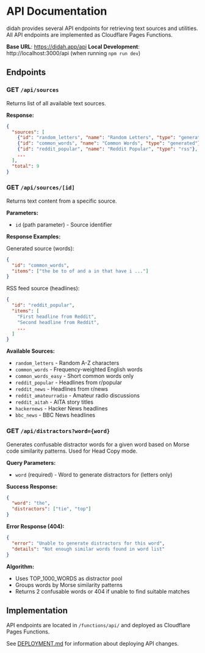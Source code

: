# API Documentation

didah provides several API endpoints for retrieving text sources and utilities. All API endpoints are implemented as Cloudflare Pages Functions.

**Base URL**: https://didah.app/api
**Local Development**: http://localhost:3000/api (when running `npm run dev`)

## Endpoints

### GET `/api/sources`

Returns list of all available text sources.

**Response:**
```json
{
  "sources": [
    {"id": "random_letters", "name": "Random Letters", "type": "generated"},
    {"id": "common_words", "name": "Common Words", "type": "generated"},
    {"id": "reddit_popular", "name": "Reddit Popular", "type": "rss"},
    ...
  ],
  "total": 9
}
```

### GET `/api/sources/[id]`

Returns text content from a specific source.

**Parameters:**
- `id` (path parameter) - Source identifier

**Response Examples:**

Generated source (words):
```json
{
  "id": "common_words",
  "items": ["the be to of and a in that have i ..."]
}
```

RSS feed source (headlines):
```json
{
  "id": "reddit_popular",
  "items": [
    "First headline from Reddit",
    "Second headline from Reddit",
    ...
  ]
}
```

**Available Sources:**
- `random_letters` - Random A-Z characters
- `common_words` - Frequency-weighted English words
- `common_words_easy` - Short common words only
- `reddit_popular` - Headlines from r/popular
- `reddit_news` - Headlines from r/news
- `reddit_amateurradio` - Amateur radio discussions
- `reddit_aitah` - AITA story titles
- `hackernews` - Hacker News headlines
- `bbc_news` - BBC News headlines

### GET `/api/distractors?word={word}`

Generates confusable distractor words for a given word based on Morse code similarity patterns. Used for Head Copy mode.

**Query Parameters:**
- `word` (required) - Word to generate distractors for (letters only)

**Success Response:**
```json
{
  "word": "the",
  "distractors": ["tie", "top"]
}
```

**Error Response (404):**
```json
{
  "error": "Unable to generate distractors for this word",
  "details": "Not enough similar words found in word list"
}
```

**Algorithm:**
- Uses TOP_1000_WORDS as distractor pool
- Groups words by Morse similarity patterns
- Returns 2 confusable words or 404 if unable to find suitable matches

## Implementation

API endpoints are located in `/functions/api/` and deployed as Cloudflare Pages Functions.

See [DEPLOYMENT.md](DEPLOYMENT.md) for information about deploying API changes.
